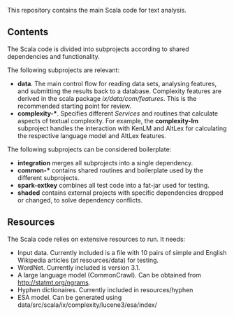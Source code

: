 This repository contains the main Scala code for text analysis.

## Contents
The Scala code is divided into subprojects according to shared dependencies and functionality.

The following subprojects are relevant:
* __data__. The main control flow for reading data sets, analysing features, and submitting the results back to a database. Complexity features are derived in the scala package _ix/data/com/features_. This is the recommended starting point for review.
* __complexity-*__. Specifies different _Services_ and routines that calculate aspects of textual complexity. For example, the __complexity-lm__ subproject handles the interaction with KenLM and AltLex for calculating the respective language model and AltLex features.

The following subprojects can be considered boilerplate:
* __integration__ merges all subprojects into a single dependency.  
* __common-*__ contains shared routines and boilerplate used by the different subprojects.
* __spark-extkey__ combines all test code into a fat-jar used for testing.
* __shaded__ contains external projects with specific dependencies dropped or changed, to solve dependency conflicts. 

## Resources
The Scala code relies on extensive resources to run. It needs:
* Input data. Currently included is a file with 10 pairs of simple and English Wikipedia articles (at resources/data) for testing.
* WordNet. Currently included is version 3.1.
* A large language model (CommonCrawl). Can be obtained from http://statmt.org/ngrams.
* Hyphen dictionaires. Currently included in resources/hyphen 
* ESA model. Can be generated using data/src/scala/ix/complexity/lucene3/esa/index/
